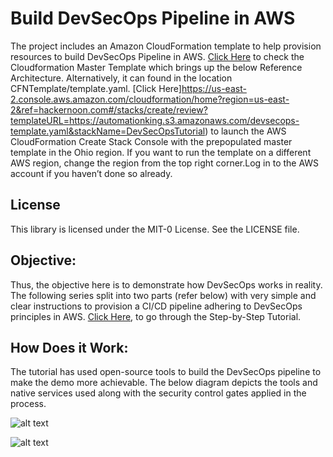# Build DevSecOps Pipeline in AWS

The project includes an Amazon CloudFormation template to help provision resources to build DevSecOps Pipeline in AWS. 
[Click Here](https://github.com/dasgourav/Build-DevSecOps-Pipeline-in-AWS/blob/master/CFNTemplate/template.yaml) to check the Cloudformation Master Template which brings up the below Reference Architecture. Alternatively, it can found in the location CFNTemplate/template.yaml.
[Click Here]https://us-east-2.console.aws.amazon.com/cloudformation/home?region=us-east-2&ref=hackernoon.com#/stacks/create/review?templateURL=https://automationking.s3.amazonaws.com/devsecops-template.yaml&stackName=DevSecOpsTutorial) to launch the AWS CloudFormation Create Stack Console with the prepopulated master template in the Ohio region. If you want to run the template on a different AWS region, change the region from the top right corner.Log in to the AWS account if you haven’t done so already.

## License

This library is licensed under the MIT-0 License. See the LICENSE file.

## Objective:
Thus, the objective here is to demonstrate how DevSecOps works in reality. The following series split into two parts (refer below) with very simple and clear instructions to provision a CI/CD pipeline adhering to DevSecOps principles in AWS. [Click Here](https://hackernoon.com/connect-to-ec2-remote-systems-from-the-ansible-control-machine-using-aws-ssm-parameter-store-jt2k342k), to go through the Step-by-Step Tutorial. 

## How Does it Work:
The tutorial has used open-source tools to build the DevSecOps pipeline to make the demo more achievable. The below diagram depicts the tools and native services used along with the security control gates applied in the process.

![alt text](https://hackernoon.com/images/gv93oOBCpSQa2kRIURhv0A8fVP33-gu14338u.jpeg)

![alt text](https://hackernoon.com/images/gv93oOBCpSQa2kRIURhv0A8fVP33-2o1l3378.png)
